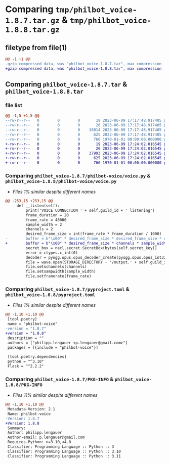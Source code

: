 # Comparing `tmp/philbot_voice-1.8.7.tar.gz` & `tmp/philbot_voice-1.8.8.tar.gz`

## filetype from file(1)

```diff
@@ -1 +1 @@
-gzip compressed data, was "philbot_voice-1.8.7.tar", max compression
+gzip compressed data, was "philbot_voice-1.8.8.tar", max compression
```

## Comparing `philbot_voice-1.8.7.tar` & `philbot_voice-1.8.8.tar`

### file list

```diff
@@ -1,5 +1,5 @@
--rw-r--r--   0        0        0       19 2023-06-09 17:17:48.917405 philbot_voice-1.8.7/philbot-voice/__init__.py
--rw-r--r--   0        0        0       26 2023-06-09 17:17:48.917405 philbot_voice-1.8.7/philbot-voice/__main__.py
--rw-r--r--   0        0        0    38014 2023-06-09 17:17:48.917405 philbot_voice-1.8.7/philbot-voice/voice.py
--rw-r--r--   0        0        0      625 2023-06-09 17:17:48.917405 philbot_voice-1.8.7/pyproject.toml
--rw-r--r--   0        0        0      766 1970-01-01 00:00:00.000000 philbot_voice-1.8.7/PKG-INFO
+-rw-r--r--   0        0        0       19 2023-06-09 17:24:02.016545 philbot_voice-1.8.8/philbot-voice/__init__.py
+-rw-r--r--   0        0        0       26 2023-06-09 17:24:02.016545 philbot_voice-1.8.8/philbot-voice/__main__.py
+-rw-r--r--   0        0        0    37993 2023-06-09 17:24:02.016545 philbot_voice-1.8.8/philbot-voice/voice.py
+-rw-r--r--   0        0        0      625 2023-06-09 17:24:02.016545 philbot_voice-1.8.8/pyproject.toml
+-rw-r--r--   0        0        0      766 1970-01-01 00:00:00.000000 philbot_voice-1.8.8/PKG-INFO
```

### Comparing `philbot_voice-1.8.7/philbot-voice/voice.py` & `philbot_voice-1.8.8/philbot-voice/voice.py`

 * *Files 1% similar despite different names*

```diff
@@ -253,15 +253,15 @@
     def __listen(self):
         print('VOICE CONNECTION ' + self.guild_id + ' listening')
         frame_duration = 20
         frame_rate = 48000
         sample_width = 2
         channels = 2
         desired_frame_size = int(frame_rate * frame_duration / 1000)
-        buffer = b"\x00" * desired_frame_size * desired_frame_size * channels * sample_width
+        buffer = b"\x00" * desired_frame_size * channels * sample_width
         secret_box = nacl.secret.SecretBox(bytes(self.secret_key))
         error = ctypes.c_int(0)
         decoder = pyogg.opus.opus_decoder_create(pyogg.opus.opus_int32(frame_rate), ctypes.c_int(channels), ctypes.byref(error))
         file = wave.open(STORAGE_DIRECTORY + '/output.' + self.guild_id + '.wav', 'wb')
         file.setnchannels(channels)
         file.setsampwidth(sample_width)
         file.setframerate(frame_rate)
```

### Comparing `philbot_voice-1.8.7/pyproject.toml` & `philbot_voice-1.8.8/pyproject.toml`

 * *Files 1% similar despite different names*

```diff
@@ -1,10 +1,10 @@
 [tool.poetry]
 name = "philbot-voice"
-version = "1.8.7"
+version = "1.8.8"
 description = ""
 authors = ["philipp.lengauer <p.lengauer@gmail.com>"]
 packages = [{include = "philbot-voice"}]
 
 [tool.poetry.dependencies]
 python = "^3.10"
 Flask = "^2.2.2"
```

### Comparing `philbot_voice-1.8.7/PKG-INFO` & `philbot_voice-1.8.8/PKG-INFO`

 * *Files 11% similar despite different names*

```diff
@@ -1,10 +1,10 @@
 Metadata-Version: 2.1
 Name: philbot-voice
-Version: 1.8.7
+Version: 1.8.8
 Summary: 
 Author: philipp.lengauer
 Author-email: p.lengauer@gmail.com
 Requires-Python: >=3.10,<4.0
 Classifier: Programming Language :: Python :: 3
 Classifier: Programming Language :: Python :: 3.10
 Classifier: Programming Language :: Python :: 3.11
```

